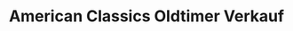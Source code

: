---
title: "American Classics Oldtimer Verkauf"
url: /salzburg/american-classics-oldtimer-verkauf/
shop: Autohaus
---